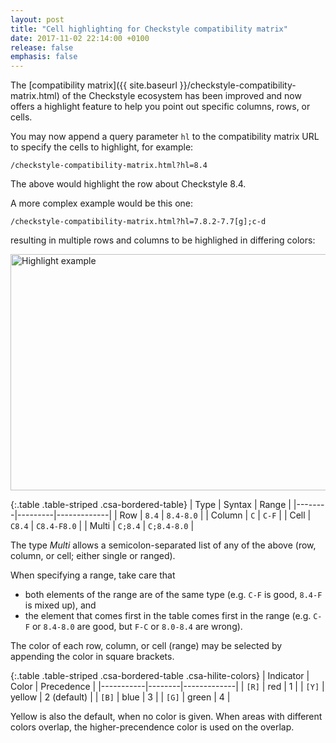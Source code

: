 ```yaml
---
layout: post
title: "Cell highlighting for Checkstyle compatibility matrix"
date: 2017-11-02 22:14:00 +0100
release: false
emphasis: false
---
```


The [compatibility matrix]({{ site.baseurl }}/checkstyle-compatibility-matrix.html) of the Checkstyle ecosystem
has been improved and now offers a highlight feature to help you point out specific columns, rows, or
cells.<!--break-->

You may now append a query parameter `hl` to the compatibility matrix URL to specify the cells to highlight,
for example:

    /checkstyle-compatibility-matrix.html?hl=8.4

The above would highlight the row about Checkstyle 8.4.

A more complex example would be this one:

    /checkstyle-compatibility-matrix.html?hl=7.8.2-7.7[g];c-d

resulting in multiple rows and columns to be highlighed in differing colors:

<div class="csa-largeImageWrapper">
<img src="{{ site.baseurl }}/images/comp-matrix-hilite.png" alt="Highlight example" width="584" height="378" />
</div>

{:.table .table-striped .csa-bordered-table}
| Type   | Syntax  | Range       |
|--------|---------|-------------|
| Row    | `8.4`   | `8.4-8.0`   |
| Column | `C`     | `C-F`       |
| Cell   | `C8.4`  | `C8.4-F8.0` |
| Multi  | `C;8.4` | `C;8.4-8.0` |

The type *Multi* allows a semicolon-separated list of any of the above (row, column, or cell; either single or ranged).

When specifying a range, take care that

- both elements of the range are of the same type (e.g. `C-F` is good, `8.4-F` is mixed up), and
- the element that comes first in the table comes first in the range (e.g. `C-F` or `8.4-8.0` are good, but `F-C` or `8.0-8.4` are wrong).

The color of each row, column, or cell (range) may be selected by appending the color in square brackets.

{:.table .table-striped .csa-bordered-table .csa-hilite-colors}
| Indicator | Color  | Precedence  |
|-----------|--------|-------------|
| `[R]`     | red    | 1           |
| `[Y]`     | yellow | 2 (default) |
| `[B]`     | blue   | 3           |
| `[G]`     | green  | 4           |

Yellow is also the default, when no color is given. When areas with different colors overlap, the higher-precendence color is used on the overlap.
